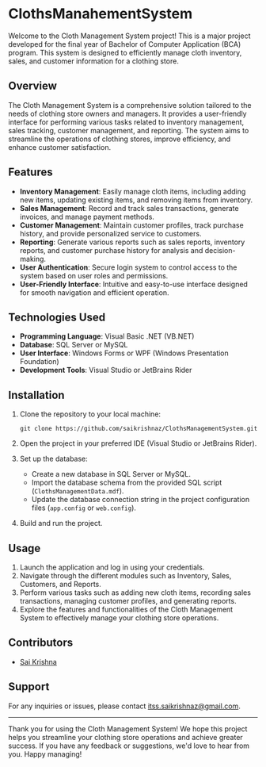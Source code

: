 # ClothsManahementSystem

Welcome to the Cloth Management System project! This is a major project developed for the final year of Bachelor of Computer Application (BCA) program. This system is designed to efficiently manage cloth inventory, sales, and customer information for a clothing store.

## Overview

The Cloth Management System is a comprehensive solution tailored to the needs of clothing store owners and managers. It provides a user-friendly interface for performing various tasks related to inventory management, sales tracking, customer management, and reporting. The system aims to streamline the operations of clothing stores, improve efficiency, and enhance customer satisfaction.

## Features

- **Inventory Management**: Easily manage cloth items, including adding new items, updating existing items, and removing items from inventory.
- **Sales Management**: Record and track sales transactions, generate invoices, and manage payment methods.
- **Customer Management**: Maintain customer profiles, track purchase history, and provide personalized service to customers.
- **Reporting**: Generate various reports such as sales reports, inventory reports, and customer purchase history for analysis and decision-making.
- **User Authentication**: Secure login system to control access to the system based on user roles and permissions.
- **User-Friendly Interface**: Intuitive and easy-to-use interface designed for smooth navigation and efficient operation.

## Technologies Used

- **Programming Language**: Visual Basic .NET (VB.NET)
- **Database**: SQL Server or MySQL
- **User Interface**: Windows Forms or WPF (Windows Presentation Foundation)
- **Development Tools**: Visual Studio or JetBrains Rider

## Installation

1. Clone the repository to your local machine:
   ```
   git clone https://github.com/saikrishnaz/ClothsManagementSystem.git
   ```

2. Open the project in your preferred IDE (Visual Studio or JetBrains Rider).

3. Set up the database:
   - Create a new database in SQL Server or MySQL.
   - Import the database schema from the provided SQL script (`ClothsManagementData.mdf`).
   - Update the database connection string in the project configuration files (`app.config` or `web.config`).

4. Build and run the project.

## Usage

1. Launch the application and log in using your credentials.
2. Navigate through the different modules such as Inventory, Sales, Customers, and Reports.
3. Perform various tasks such as adding new cloth items, recording sales transactions, managing customer profiles, and generating reports.
4. Explore the features and functionalities of the Cloth Management System to effectively manage your clothing store operations.

## Contributors

- [Sai Krishna](https://github.com/saikrishnaz)

## Support

For any inquiries or issues, please contact [itss.saikrishnaz@gmail.com](mailto:itss.saikrishnaz@gmail.com).

---

Thank you for using the Cloth Management System! We hope this project helps you streamline your clothing store operations and achieve greater success. If you have any feedback or suggestions, we'd love to hear from you. Happy managing!
